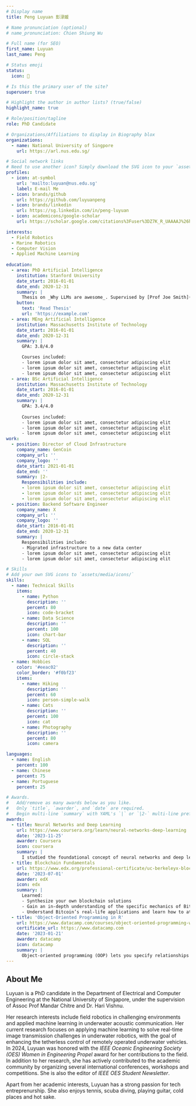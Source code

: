 ```yaml
---
# Display name
title: Peng Luyuan 彭渌媛

# Name pronunciation (optional)
# name_pronunciation: Chien Shiung Wu

# Full name (for SEO)
first_name: Luyuan
last_name: Peng

# Status emoji
status:
  icon: 🎾

# Is this the primary user of the site?
superuser: true

# Highlight the author in author lists? (true/false)
highlight_name: true

# Role/position/tagline
role: PhD Candidate

# Organizations/Affiliations to display in Biography blox
organizations:
  - name: National University of Singpore
    url: https://arl.nus.edu.sg/

# Social network links
# Need to use another icon? Simply download the SVG icon to your `assets/media/icons/` folder.
profiles:
  - icon: at-symbol
    url: 'mailto:luyuan@nus.edu.sg'
    label: E-mail Me
  - icon: brands/github
    url: https://github.com/luyuanpeng
  - icon: brands/linkedin
    url: https://sg.linkedin.com/in/peng-luyuan
  - icon: academicons/google-scholar
    url: https://scholar.google.com/citations%3Fuser%3DZ7K_R_UAAAAJ%26hl%3Den&ved=2ahUKEwjA2Mbr6q2JAxWpzTgGHUB8BtQQFnoECAsQAQ&usg=AOvVaw1MPLjYgKaCn5X7jT2GY8KV

interests:
  - Field Robotics
  - Marine Robotics
  - Computer Vision
  - Applied Machine Learning
  
education:
  - area: PhD Artificial Intelligence
    institution: Stanford University
    date_start: 2016-01-01
    date_end: 2020-12-31
    summary: |
      Thesis on _Why LLMs are awesome_. Supervised by [Prof Joe Smith](https://example.com). Presented papers at 5 IEEE conferences with the contributions being published in 2 Springer journals.
    button:
      text: 'Read Thesis'
      url: 'https://example.com'
  - area: MEng Artificial Intelligence
    institution: Massachusetts Institute of Technology
    date_start: 2016-01-01
    date_end: 2020-12-31
    summary: |
      GPA: 3.8/4.0

      Courses included:
      - lorem ipsum dolor sit amet, consectetur adipiscing elit
      - lorem ipsum dolor sit amet, consectetur adipiscing elit
      - lorem ipsum dolor sit amet, consectetur adipiscing elit
  - area: BSc Artificial Intelligence
    institution: Massachusetts Institute of Technology
    date_start: 2016-01-01
    date_end: 2020-12-31
    summary: |
      GPA: 3.4/4.0
      
      Courses included:
      - lorem ipsum dolor sit amet, consectetur adipiscing elit
      - lorem ipsum dolor sit amet, consectetur adipiscing elit
      - lorem ipsum dolor sit amet, consectetur adipiscing elit
work:
  - position: Director of Cloud Infrastructure
    company_name: GenCoin
    company_url: ''
    company_logo: ''
    date_start: 2021-01-01
    date_end: ''
    summary: |2-
      Responsibilities include:
      - lorem ipsum dolor sit amet, consectetur adipiscing elit
      - lorem ipsum dolor sit amet, consectetur adipiscing elit
      - lorem ipsum dolor sit amet, consectetur adipiscing elit
  - position: Backend Software Engineer
    company_name: X
    company_url: ''
    company_logo: ''
    date_start: 2016-01-01
    date_end: 2020-12-31
    summary: |
      Responsibilities include:
      - Migrated infrastructure to a new data center
      - lorem ipsum dolor sit amet, consectetur adipiscing elit
      - lorem ipsum dolor sit amet, consectetur adipiscing elit

# Skills
# Add your own SVG icons to `assets/media/icons/`
skills:
  - name: Technical Skills
    items:
      - name: Python
        description: ''
        percent: 80
        icon: code-bracket
      - name: Data Science
        description: ''
        percent: 100
        icon: chart-bar
      - name: SQL
        description: ''
        percent: 40
        icon: circle-stack
  - name: Hobbies
    color: '#eeac02'
    color_border: '#f0bf23'
    items:
      - name: Hiking
        description: ''
        percent: 60
        icon: person-simple-walk
      - name: Cats
        description: ''
        percent: 100
        icon: cat
      - name: Photography
        description: ''
        percent: 80
        icon: camera

languages:
  - name: English
    percent: 100
  - name: Chinese
    percent: 75
  - name: Portuguese
    percent: 25

# Awards.
#   Add/remove as many awards below as you like.
#   Only `title`, `awarder`, and `date` are required.
#   Begin multi-line `summary` with YAML's `|` or `|2-` multi-line prefix and indent 2 spaces below.
awards:
  - title: Neural Networks and Deep Learning
    url: https://www.coursera.org/learn/neural-networks-deep-learning
    date: '2023-11-25'
    awarder: Coursera
    icon: coursera
    summary: |
      I studied the foundational concept of neural networks and deep learning. By the end, I was familiar with the significant technological trends driving the rise of deep learning; build, train, and apply fully connected deep neural networks; implement efficient (vectorized) neural networks; identify key parameters in a neural network’s architecture; and apply deep learning to your own applications.
  - title: Blockchain Fundamentals
    url: https://www.edx.org/professional-certificate/uc-berkeleyx-blockchain-fundamentals
    date: '2023-07-01'
    awarder: edX
    icon: edx
    summary: |
      Learned:
      - Synthesize your own blockchain solutions
      - Gain an in-depth understanding of the specific mechanics of Bitcoin
      - Understand Bitcoin’s real-life applications and learn how to attack and destroy Bitcoin, Ethereum, smart contracts and Dapps, and alternatives to Bitcoin’s Proof-of-Work consensus algorithm
  - title: 'Object-Oriented Programming in R'
    url: https://www.datacamp.com/courses/object-oriented-programming-with-s3-and-r6-in-r
    certificate_url: https://www.datacamp.com
    date: '2023-01-21'
    awarder: datacamp
    icon: datacamp
    summary: |
      Object-oriented programming (OOP) lets you specify relationships between functions and the objects that they can act on, helping you manage complexity in your code. This is an intermediate level course, providing an introduction to OOP, using the S3 and R6 systems. S3 is a great day-to-day R programming tool that simplifies some of the functions that you write. R6 is especially useful for industry-specific analyses, working with web APIs, and building GUIs.
---
```


## About Me


Luyuan is a PhD candidate in the Department of Electrical and Computer Engineering at the National University of Singapore, under the supervision of Assoc Prof Mandar Chitre and Dr. Hari Vishnu. 

Her research interests include field robotics in challenging environments and applied machine learning in underwater acoustic communication. Her current research focuses on applying machine learning to solve real-time image transmission challenges in underwater robotics, with the goal of enhancing the tetherless control of remotely operated underwater vehicles. In 2024, Luyuan was honored with the _IEEE Oceanic Engineering Society (OES) Women in Engineering Propel_ award for her contributions to the field. In addition to her research, she has actively contributed to the academic community by organizing several international conferences, workshops and competitions. She is also the editor of _IEEE OES Student Newsletter_. 

Apart from her academic interests, Luyuan has a strong passion for tech entreprenurship. She also enjoys tennis, scuba diving, playing guitar, cold places and hot sake.
<!-- ---


interests:
  - Field Robotics
  - Marine Robotics
  - Computer Vision
  - Applied Machine Learning

education:
  - area: PhD in Electrical and Computer Engineering
    institution: National University of Singapore
    date_start: 2020-08
    date_end: 2025-07 
    summary: |
      Thesis on _Tetherless Control of Remotely Operated Vehicles_. Supervised by [Assoc. Prof Mandar Chitre](http://www.chitre.net/) and [Dr. Hari Vishnu](http://https://arl.nus.edu.sg/people/hari-vishnu/). Presented papers at 2 IEEE conferences.

      GPA: 4.3

      Courses included:
      - Linear systems 
      - Pattern recognition
      - Visual computing
      - Deep learning (advanced)
      - Advanced topics on vision and machine learning
      - Information theory and its application
      
  - area: BEng Aerospace Engineering with Second Major in Business
    institution: Nanyang Technological University, Singapore
    date_start: 2016-08
    date_end: 2020-07
    summary: |
      GPA: 4.0
      
work:
  - position: Director of Cloud Infrastructure
    company_name: GenCoin
    company_url: ''
    company_logo: ''
    date_start: 2021-01-01
    date_end: ''
    summary: |2-
      Responsibilities include:
      - lorem ipsum dolor sit amet, consectetur adipiscing elit
      - lorem ipsum dolor sit amet, consectetur adipiscing elit
      - lorem ipsum dolor sit amet, consectetur adipiscing elit
  - position: Backend Software Engineer
    company_name: X
    company_url: ''
    company_logo: ''
    date_start: 2016-01-01
    date_end: 2020-12-31
    summary: |
      Responsibilities include:
      - Migrated infrastructure to a new data center
      - lorem ipsum dolor sit amet, consectetur adipiscing elit
      - lorem ipsum dolor sit amet, consectetur adipiscing elit

# Skills
# Add your own SVG icons to `assets/media/icons/`
skills:
  - name: Technical Skills
    items:
      - name: Python
        description: ''
        percent: 100
        icon: code-bracket
      - name: MATLAB
        description: ''
        percent: 80
        icon: chart-bar
      - name: Julia
        description: ''
        percent: 70
        icon: circle-stack

  - name: Hobbies
    color: '#eeac02'
    color_border: '#f0bf23'
    items:
      - name: Hiking
        description: ''
        percent: 60
        icon: person-simple-walk
      - name: Cats
        description: ''
        percent: 100
        icon: cat
      - name: Photography
        description: ''
        percent: 80
        icon: camera

languages:
  - name: English
    percent: 100
  - name: Chinese
    percent: 100

# Awards.
#   Add/remove as many awards below as you like.
#   Only `title`, `awarder`, and `date` are required.
#   Begin multi-line `summary` with YAML's `|` or `|2-` multi-line prefix and indent 2 spaces below.
awards:
  - title: Neural Networks and Deep Learning
    url: https://www.coursera.org/learn/neural-networks-deep-learning
    date: '2023-11-25'
    awarder: Coursera
    icon: coursera
    summary: |
      I studied the foundational concept of neural networks and deep learning. By the end, I was familiar with the significant technological trends driving the rise of deep learning; build, train, and apply fully connected deep neural networks; implement efficient (vectorized) neural networks; identify key parameters in a neural network’s architecture; and apply deep learning to your own applications.
  - title: Blockchain Fundamentals
    url: https://www.edx.org/professional-certificate/uc-berkeleyx-blockchain-fundamentals
    date: '2023-07-01'
    awarder: edX
    icon: edx
    summary: |
      Learned:
      - Synthesize your own blockchain solutions
      - Gain an in-depth understanding of the specific mechanics of Bitcoin
      - Understand Bitcoin’s real-life applications and learn how to attack and destroy Bitcoin, Ethereum, smart contracts and Dapps, and alternatives to Bitcoin’s Proof-of-Work consensus algorithm
  - title: 'Object-Oriented Programming in R'
    url: https://www.datacamp.com/courses/object-oriented-programming-with-s3-and-r6-in-r
    certificate_url: https://www.datacamp.com
    date: '2023-01-21'
    awarder: datacamp
    icon: datacamp
    summary: |
      Object-oriented programming (OOP) lets you specify relationships between functions and the objects that they can act on, helping you manage complexity in your code. This is an intermediate level course, providing an introduction to OOP, using the S3 and R6 systems. S3 is a great day-to-day R programming tool that simplifies some of the functions that you write. R6 is especially useful for industry-specific analyses, working with web APIs, and building GUIs.
---

## About Me

Luyuan is a PhD candidate in the Department of Electrical and Computer Engineering at the National University of Singapore, under the supervision of Assoc Prof Mandar Chitre and Dr. Hari Vishnu. 

Her research interests include field robotics in challenging environments and applied machine learning in underwater acoustic communication. Her current research focuses on applying machine learning to solve real-time image transmission challenges in underwater robotics, with the goal of enhancing the tetherless control of remotely operated underwater vehicles. In 2024, Luyuan was honored with the _IEEE Oceanic Engineering Society (OES) Women in Engineering Propel_ award for her contributions to the field. In addition to her research, she has actively contributed to the academic community by organizing several international conferences, workshops and competitions. She is also the editor of _IEEE OES Student Newsletter_. 

Apart from her academic interests, Luyuan has a strong passion for tech entreprenurship. She also enjoys tennis, scuba diving, playing guitar, cold places and hot sake. -->
